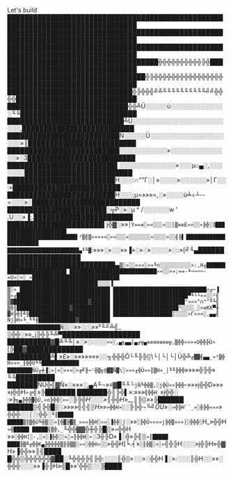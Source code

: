 Let's build
    ████████████████████████████████████████████████████████████████████████████████
    ████████████████████████████████████████████████████████████████████████████████
    ████████████████████████████████████████████████████████████████████████████████
    ███████████████████████████████████╬╬╬╬╬╬╬╬╬╬╠╬█████████████████████████████████
    ████████████████████████████████╬╠╬╬╬╬╬╬╬╬╬╬╬╬╬╬╬╬██████████████████████████████
    █████████████████████████████╬╠╬╬╣╝╩╙╙╙╙╙╙╙╙╙╙╝╝╬╬╬╬████████████████████████████
    ████████████████████████████╬╬╩Ü░░░░░ù░░░░░░░░░░░░░╙╚███████████████████████████
    ███████████████████████████╩Ü░░░░░░░░░░░░░░░░░░░░░░░░,██████████████████████████
    ██████████████████████████Ñ░░░░░Ü░░░░░░░░░░░░░░░░░░░░»║█████████████████████████
    ██████████████████████████░░░░░░░░░░░»░░░░░░░░░░░░░░»░3█████████████████████████
    █████████████████████████▌░░░░░░░░░░░░░»░░░µ⌂▄░,░░░░░░░█████████████████████████
    █████████████████████████H░░░:∩""Γ░│»░░░░»░░░░░░»│Γ░░:»█████████████████████████
    █████████████████████████H░░░;µ=»»»=,░»░░░░ù╧÷┴--=░░░»░█████████████████████████
    ███████████████████████░╦P░»░µ   ^  /░░░░░░w  '  ,Ü░░»▐;.███████████████████████
    ██████████████████████▌j╬▓░»»`│Y==≡░»»░░░»░░│▒≡≡É»»░░»╠╬░3██████████████████████
    ██████████████████████▌²▒╣▒»»»»»░»»░░░»░░░░░░░»░░░░»░░╣╠▌▐██████████████████████
    ███████████████████████▄╙╙▓`:»»»░»░░»»▐»░»░»░░░░»░::»[╝╙▄███████████████████████
    █████████████████████████▄`▒░»░░»»»░»»╙∩░░░░░░░░░░»:,H╓█████████████████████████
    ████████████████████████████»»░░»»;==-ª¬¬¬¬-=Ü»░»░_»████████████████████████████
    █████████████████████████████░░░░▐             ▒░»_█████████████████████████████
    ██████████████████████████████⌂╓⌐▐             ▒»╓██████████████████████████████
    ████████████████████████▀╙└└»»░░²╣             ▒▓████████████████████████▓██████
    ███████████████████████"»»»^∩"^╙╙╣             ▒╬║█████████████████▓████████████
    █████████████████████└░░░░_░»≡KK▀╫             ▓H╠╬║╩╠██████████████████████████
    ███████████████████│░░░░»Γ»»»░,▄▄╣             Ñj╠H»╘_╙╙╫████████████▓██████████
    █████████████████Ñ░░`░»»░:░»»²╙╜╩╣_            ▒╬╬░»»\_j╠╬╠╙╩▀██████████████████
    ██████████▓█╩╙╚│»░»░:░░░`»»░,▄╗▄▄[▄╓╦▄≡≡≡≡≡≡≡╦,▒╬╬»»»»U╬╬╠Ü»` [╠██▓█████████████
    ██████████╩▌»£»░»»»»»»»░░╗╬╬╬Ö└╙╠╠▒\└│└│└│Ü╬╩`╓▓▓╣▄▄_»²▒╬H»»»_║╬╬Ü╙╚████████████
    ████████ÑÜ╓╪▐░»│»░»»»░»╔╝╠¬'╬▒╗@▓▓Ñ▓\░»»»╓╬Ü»»║▒H»_│╙╙╠╬╬`»»»»╬╠╬»   ╙╚█████████
    ███████ÑÜ╬╣▓Ñ»░»»»░,▄A╙¬»≡▓█╙╙└`jÑ╙╬╬▒,░j╬Ü»»╠╬╬⌐`»»»j╬╬D»»»»j╬╬H`»`╔╣_»╠███████
    ███████╬║╠╬▌»:»»»`╣╬╬H_`»j╬╬░ :»`╠╗▄╠╬╬▓╬Ü,»∩╠╬╬░»»`░╠╠╬H░░░»║╬╬H»__║╠▒»»╠██████
    ██████▒╣╠╬█▒░»»»»╣╣╣▒H»»`»╬╬H»░`░╠╠╬¬╙╝ÖÜ»░`»╬╠H``_»░╬╠╬»»»`»╬╬╬░░⌠░:╬╬░`╙║█████
    █████▒║▒╬Ü╚╬▒░░»║╬▓╠▓▒_»»»╠╬H░»»░▐╬╬░j`░_»»`░╠╬Ü»»»»j╠╬▒»»»│░╬╬╬░`H_»╬╬H`»╬█████
    █████╣▒╬,_`╙╬╬▓▓╬╫╬╠█▒»`»`╬╬H »»`░╬╬H[░-,░»░▐╬╬░░»░»║╬╬H░»`░3╬╠D»▐░╬»╠╢▒`»║█████
    ████╠▒╩╔╬╬K▄╠╬╬╬╬▒╠╠▒▒░»»░╬╬H»░░`»╬╬H[╘.╡»`░║╬▒░»░»`╣╬╠H░░░»j╬╠H»╬▓H»▐╬╬»»║╣████
    █╬╬▒╬╬╬╬╬╬▓██░╙╬╬╬╠╣╠╬:░░░║╬▒»░░»░╬╬H▐░»:░░░║╬H░░»»░╬╬╬░░░»»▐╬╠H»╣█»»'╬╬▒░░╠████
